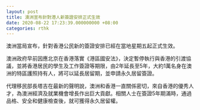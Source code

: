 ```yaml
---
layout: post
title: 澳洲宣布針對港人新簽證安排正式生效
date: 2020-08-22 17:23:39.000000000 +08:00
categories: rthk
---
```


澳洲當局宣布，針對香港公民新的簽證安排已經在當地星期五起正式生效。

澳洲政府早前因應北京在香港落實《港區國安法》，決定暫停執行與香港的引渡協議，並將香港居民的學生及工作簽證等期限，由2年延長至5年，大約1萬名身在澳洲的特區護照持有人，將可以延長居留期，並申請永久居留簽證。

代理移民部長塔吉在最新的聲明說，澳洲和香港一直關係密切，來自香港的優秀人才，為澳洲經濟及就業機會增長作出巨大貢獻。相關人士在簽證5年期滿時，通過品格、安全和健康檢查後，就可獲得永久居留權。

